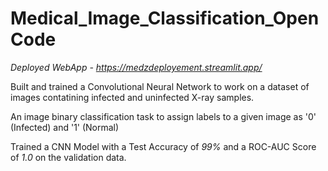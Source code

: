 # Medical_Image_Classification_OpenCode

*Deployed WebApp - https://medzdeployement.streamlit.app/*

Built and trained a Convolutional Neural Network to work on a dataset of images contatining infected and uninfected X-ray samples.

An image binary classification task to assign labels to a given image as '0' (Infected) and '1' (Normal)

Trained a CNN Model with a Test Accuracy of *99%* and a ROC-AUC Score of *1.0* on the validation data.
